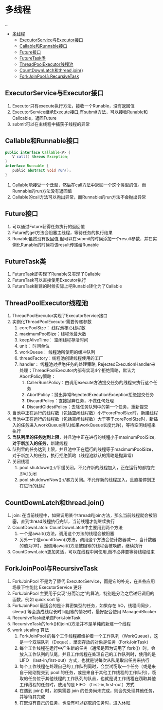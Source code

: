 # 多线程

[..](../java-catalog.md)

- [多线程](#多线程)
  - [ExecutorService与Executor接口](#executorservice与executor接口)
  - [Callable和Runnable接口](#callable和runnable接口)
  - [Future接口](#future接口)
  - [FutureTask类](#futuretask类)
  - [ThreadPoolExecutor线程池](#threadpoolexecutor线程池)
  - [CountDownLatch和thread.join()](#countdownlatch和threadjoin)
  - [ForkJoinPool与RecursiveTask](#forkjoinpool与recursivetask)


## ExecutorService与Executor接口

1. Executor只有execute执行方法，接收一个Runable，没有返回值
2. ExecutorService继承Execute接口,有submit方法，可以接收Runable和Callcable，返回Future
3. submit可以在主线程中捕获子线程的异常



## Callable和Runnable接口

```java
public interface Callable<V> {
　　V call() throws Exception;
}
interface Runnable {
　　public abstract void run();
}
```
1. Callable能接受一个泛型，然后在call方法中返回一个这个类型的值。而Runnable的run方法没有返回值
2. Callable的call方法可以抛出异常，而Runnable的run方法不会抛出异常

## Future接口

1. 可以通过Future获得任务执行的返回值
2. Future的get方法会阻塞主线程，等待任务的执行结果
3. Runable虽然没有返回值,但可以在submit的时候添加一个result参数，并在实例化Runable的时候将该result传递给Runable

## FutureTask类

1. FutureTask即实现了Runable又实现了Callable
2. FutureTask可以直接使用Executor执行
3. FutureTask新建的时候实际上吧Runable转化为了Callable

## ThreadPoolExecutor线程池

1. ThreadPoolExecutor实现了ExecutorService接口
2. 实例化ThreadPoolExecutor需要传递参数
   1. corePoolSize： 线程池核心线程数
   2. maximumPoolSize：线程池最大数
   3. keepAliveTime： 空闲线程存活时间
   4. unit： 时间单位
   5. workQueue： 线程池所使用的缓冲队列
   6. threadFactory：线程池创建线程使用的工厂
   7. handler： 线程池对拒绝任务的处理策略, RejectedExecutionHandler来处理；ThreadPoolExecutor内部有实现4个拒绝策略，默认为AbortPolicy策略：
      1. CallerRunsPolicy：由调用execute方法提交任务的线程来执行这个任务
      2. AbortPolicy：抛出异常RejectedExecutionException拒绝提交任务
      3. DiscardPolicy：直接抛弃任务，不做任何处理
      4. DiscardOldestPolicy：去除任务队列中的第一个任务，重新提交
3. 当池中正在运行的线程数（包括空闲线程数）小于corePoolSize时，新建线程
4. 当池中正在运行的线程数（包括空闲线程数）大于等于corePoolSize时，新插入的任务进入workQueue排队(如果workQueue长度允许)，等待空闲线程来执行
5. **当队列里的任务达到上限**，并且池中正在进行的线程小于maxinumPoolSize,**对于新加入的任务**，新建线程
6. 队列里的任务达到上限，并且池中正在运行的线程等于maximumPoolSize，对于新加入的任务，执行拒绝策略（线程池默认的策略是抛异常）
7. 关闭线程
   1. pool.shutdown();//平缓关闭，不允许新的线程加入，正在运行的都跑完即可关闭
   2. pool.shutdownNow();//暴力关闭。不允许新的线程加入，且直接停到正在进行的线程

## CountDownLatch和thread.join()

1. join: 在当前线程中，如果调用某个thread的join方法，那么当前线程就会被阻塞，直到thread线程执行完毕，当前线程才能继续执行
2. CountDownLatch: CountDownLatch中主要用到两个方法
   1. 一个是await()方法，调用这个方法的线程会被阻塞
   2. 另外一个是countDown()方法，调用这个方法会使计数器减一，当计数器的值为0时，因调用await()方法被阻塞的线程会被唤醒，继续执行
3. CountDownLatch更加灵活，可以在线程中间使用,而不必非要等待线程结束

## ForkJoinPool与RecursiveTask

1. ForkJoinPool 不是为了替代 ExecutorService，而是它的补充，在某些应用场景下性能比 ExecutorService 更好
2. ForkJoinPool 主要用于实现“分而治之”的算法，特别是分治之后递归调用的函数，例如 quick sort 等
3. ForkJoinPool 最适合的是计算密集型的任务，如果存在 I/O，线程间同步，sleep() 等会造成线程长时间阻塞的情况时，最好配合使用 ManagedBlocker  
4. RecursiveTask继承自ForkJoinTask
5. RecursiveTask的fork()和join()方法并不是单纯的新建一个线程
6. work stealing 算法
   1. ForkJoinPool 的每个工作线程都维护着一个工作队列（WorkQueue），这是一个双端队列（Deque），里面存放的对象是任务（ForkJoinTask）
   2. 每个工作线程在运行中产生新的任务（通常是因为调用了 fork()）时，会放入工作队列的队尾，并且工作线程在处理自己的工作队列时，使用的是 LIFO （last-in,first-out）方式，也就是说每次从队尾取出任务来执行
   3. 每个工作线程在处理自己的工作队列同时，会尝试窃取一个任务（或是来自于刚刚提交到 pool 的任务，或是来自于其他工作线程的工作队列），窃取的任务位于其他线程的工作队列的队首，也就是说工作线程在窃取其他工作线程的任务时，使用的是 FIFO （first-in,first-out）方式
   4. 在遇到 join() 时，如果需要 join 的任务尚未完成，则会先处理其他任务，并等待其完成
   5. 在既没有自己的任务，也没有可以窃取的任务时，进入休眠